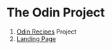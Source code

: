 # The Odin Project 

1. [Odin Recipes](https://wanjikuwanjiku.github.io/Odin-Projects/odin-recipes/) Project
2. [Landing Page](https://wanjikuwanjiku.github.io/Odin-Projects/Landing-Page/)
